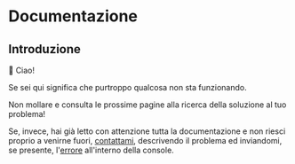 # Documentazione

## Introduzione

👋 Ciao!

Se sei qui significa che purtroppo qualcosa non sta funzionando.

Non mollare e consulta le prossime pagine alla ricerca della soluzione al tuo problema!

Se, invece, hai già letto con attenzione tutta la documentazione e non riesci proprio a venirne fuori, [contattami](mailto:giovicapp4@gmail.com), descrivendo il problema ed inviandomi, se presente, l'[errore](/documentation/errors) all'interno della console.
